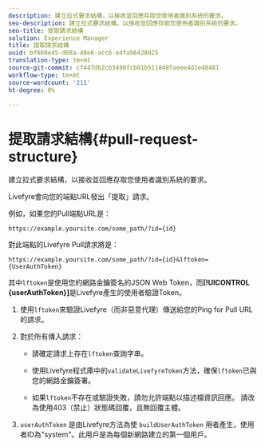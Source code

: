 ```yaml
---
description: 建立拉式要求結構，以接收並回應存取您使用者識別系統的要求。
seo-description: 建立拉式要求結構，以接收並回應存取您使用者識別系統的要求。
seo-title: 提取請求結構
solution: Experience Manager
title: 提取請求結構
uuid: bf6b9e45-d08a-48e6-acc6-e4fa56428d25
translation-type: tm+mt
source-git-commit: cf447db2cb3498fcb01b511848faeee4d1e48481
workflow-type: tm+mt
source-wordcount: '211'
ht-degree: 0%

---
```



# 提取請求結構{#pull-request-structure}

建立拉式要求結構，以接收並回應存取您使用者識別系統的要求。

Livefyre會向您的端點URL發出「提取」請求。

例如，如果您的Pull端點URL是：

```
https://example.yoursite.com/some_path/?id={id}
```

對此端點的Livefyre Pull請求將是：

```
https://example.yoursite.com/some_path/?id={id}&lftoken={UserAuthToken}
```

其中`lftoken`是使用您的網路金鑰簽名的JSON Web Token，而&#x200B;**[!UICONTROL {userAuthToken}]**&#x200B;是Livefyre產生的使用者驗證Token。

1. 使用`lftoken`來驗證Livefyre（而非惡意代理）傳送給您的Ping for Pull URL的請求。
1. 對於所有傳入請求：

   * 請確定請求上存在`lftoken`查詢字串。
   * 使用Livefyre程式庫中的`validateLivefyreToken`方法，確保`lftoken`已與您的網路金鑰簽署。

   * 如果`lftoken`不存在或驗證失敗，請勿允許端點以描述檔資訊回應。 請改為使用403（禁止）狀態碼回覆，且無回覆主體。

1. `userAuthToken` 是由Livefyre方法為使 `buildUserAuthToken` 用者產生，使用者ID為&quot;system&quot;。此用戶是為每個新網路建立的第一個用戶。

